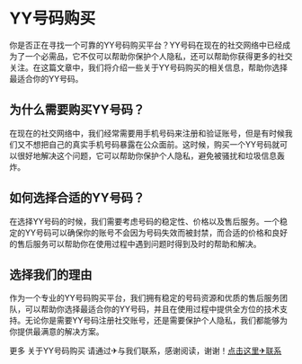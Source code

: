# YY号码购买

你是否正在寻找一个可靠的YY号码购买平台？YY号码在现在的社交网络中已经成为了一个必需品，它不仅可以帮助你保护个人隐私，还可以帮助你获得更多的社交关注。在这篇文章中，我们将介绍一些关于YY号码购买的相关信息，帮助你选择最适合你的YY号码。

## 为什么需要购买YY号码？

在现在的社交网络中，我们经常需要用手机号码来注册和验证账号，但是有时候我们又不想把自己的真实手机号码暴露在公众面前。这时候，购买一个YY号码就可以很好地解决这个问题，它可以帮助你保护个人隐私，避免被骚扰和垃圾信息轰炸。

## 如何选择合适的YY号码？

在选择YY号码的时候，我们需要考虑号码的稳定性、价格以及售后服务。一个稳定的YY号码可以确保你的账号不会因为号码失效而被封禁，而合适的价格和良好的售后服务可以帮助你在使用过程中遇到问题时得到及时的帮助和解决。

## 选择我们的理由

作为一个专业的YY号码购买平台，我们拥有稳定的号码资源和优质的售后服务团队，可以帮助你选择最适合你的YY号码，并且在使用过程中提供全方位的技术支持。无论你是需要YY号码注册社交账号，还是需要保护个人隐私，我们都能够为你提供最满意的解决方案。

更多 关于YY号码购买 请通过✈与我们联系，感谢阅读，谢谢！[点击这里✈联系](https://t.me/LM999bot)
